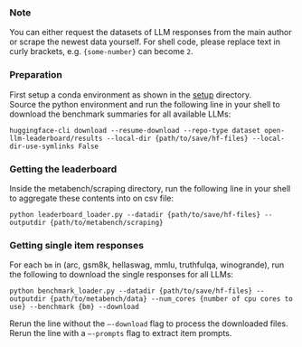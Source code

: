 ### Note
You can either request the datasets of LLM responses from the main author or scrape the newest data yourself. For shell code, please replace text in curly brackets, e.g. `{some-number}` can become `2`.

### Preparation
First setup a conda environment as shown in the [setup](../setup) directory.\
Source the python environment and run the following line in your shell to download the benchmark summaries for all available LLMs:

```console
huggingface-cli download --resume-download --repo-type dataset open-llm-leaderboard/results --local-dir {path/to/save/hf-files} --local-dir-use-symlinks False
```

### Getting the leaderboard
Inside the metabench/scraping directory, run the following line in your shell to aggregate these contents into on csv file:

```console
python leaderboard_loader.py --datadir {path/to/save/hf-files} --outputdir {path/to/metabench/scraping}
```

### Getting single item responses
For each `bm` in (arc, gsm8k, hellaswag, mmlu, truthfulqa, winogrande), run the following to download the single responses for all LLMs:

```console
python benchmark_loader.py --datadir {path/to/save/hf-files} --outputdir {path/to/metabench/data} --num_cores {number of cpu cores to use} --benchmark {bm} --download
```

Rerun the line without the `–-download` flag to process the downloaded files.\
Rerun the line with a `–-prompts` flag to extract item prompts.

